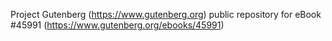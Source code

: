 Project Gutenberg (https://www.gutenberg.org) public repository for eBook #45991 (https://www.gutenberg.org/ebooks/45991)
